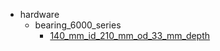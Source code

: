 * hardware
  * bearing_6000_series
    * [140_mm_id_210_mm_od_33_mm_depth](hardware/bearing_6000_series/140_mm_id_210_mm_od_33_mm_depth)
